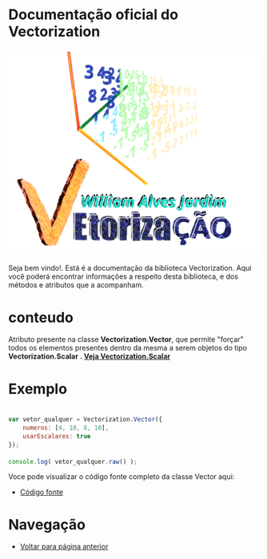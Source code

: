 # Documentação oficial do Vectorization
![Logo do projeto](https://github.com/WilliamJardim/Vectorization/blob/main/imagens/logo512x512.png)

Seja bem vindo!. Está é a documentação da biblioteca Vectorization.
Aqui você poderá encontrar informações a respeito desta biblioteca, e dos métodos e atributos que a acompanham.

# conteudo
Atributo presente na classe **Vectorization.Vector**, que permite "forçar" todos os elementos presentes dentro da mesma a serem objetos do tipo **Vectorization.Scalar**
**. [Veja Vectorization.Scalar](../../Scalar/page.md)**

# Exemplo
```javascript

var vetor_qualquer = Vectorization.Vector({ 
    numeros: [4, 10, 8, 10],
    usarEscalares: true
});

console.log( vetor_qualquer.raw() );

```

Voce pode visualizar o código fonte completo da classe Vector aqui:
* [Código fonte](https://github.com/WilliamJardim/Vectorization/blob/main/src/Vector.js)

# Navegação
* [Voltar para página anterior](../page.md)